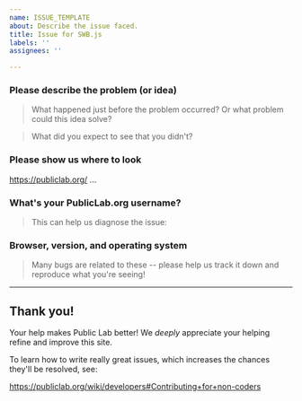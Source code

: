 ```yaml
---
name: ISSUE_TEMPLATE
about: Describe the issue faced.
title: Issue for SWB.js
labels: ''
assignees: ''

---
```

### Please describe the problem (or idea)

> What happened just before the problem occurred? Or what problem could this idea solve?



> What did you expect to see that you didn't?



### Please show us where to look

https://publiclab.org/ ...


### What's your PublicLab.org username?

> This can help us diagnose the issue: 



### Browser, version, and operating system

> Many bugs are related to these -- please help us track it down and reproduce what you're seeing!


****

## Thank you!

Your help makes Public Lab better! We *deeply* appreciate your helping refine and improve this site. 

To learn how to write really great issues, which increases the chances they'll be resolved, see:

https://publiclab.org/wiki/developers#Contributing+for+non-coders


